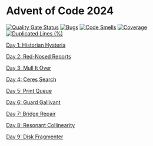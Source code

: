 # Advent of Code 2024

[![Quality Gate Status](https://sonarcloud.io/api/project_badges/measure?project=keithpjolley_advent2024&metric=alert_status)](https://sonarcloud.io/summary/new_code?id=keithpjolley_advent2024)
[![Bugs](https://sonarcloud.io/api/project_badges/measure?project=keithpjolley_advent2024&metric=bugs)](https://sonarcloud.io/summary/new_code?id=keithpjolley_advent2024)
[![Code Smells](https://sonarcloud.io/api/project_badges/measure?project=keithpjolley_advent2024&metric=code_smells)](https://sonarcloud.io/summary/new_code?id=keithpjolley_advent2024)
[![Coverage](https://sonarcloud.io/api/project_badges/measure?project=keithpjolley_advent2024&metric=coverage)](https://sonarcloud.io/summary/new_code?id=keithpjolley_advent2024)
[![Duplicated Lines (%)](https://sonarcloud.io/api/project_badges/measure?project=keithpjolley_advent2024&metric=duplicated_lines_density)](https://sonarcloud.io/summary/new_code?id=keithpjolley_advent2024)

[Day 1: Historian Hysteria](https://adventofcode.com/2024/day/1)

[Day 2: Red-Nosed Reports](https://adventofcode.com/2024/day/2)

[Day 3: Mull It Over](https://adventofcode.com/2024/day/3)

[Day 4: Ceres Search](https://adventofcode.com/2024/day/4)

[Day 5: Print Queue](https://adventofcode.com/2024/day/5)

[Day 6: Guard Gallivant](https://adventofcode.com/2024/day/6)

[Day 7: Bridge Repair](https://adventofcode.com/2024/day/7)

[Day 8: Resonant Collinearity](https://adventofcode.com/2024/day/8)

[Day 9: Disk Fragmenter](https://adventofcode.com/2024/day/8)
